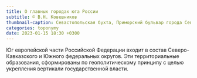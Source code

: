 ```yaml
---
title: О главных городах юга России
subtitle: © В.Н. Ковешников
thumbnail-caption: Севастопольская бухта, Приморский бульвар города Севастополь.
categories: toponymy
date: 2023-01-15 18:30 +0300
---
```

Юг европейской части Российской Федерации входит в состав Северо-Кавказского и Южного федеральных округов. Эти территориальные образования, сформированы по геополитическому принципу с целью укрепления вертикали государственной власти.